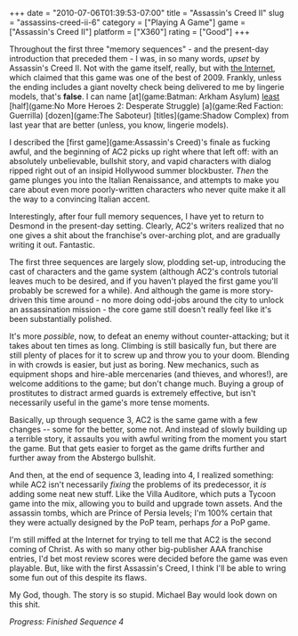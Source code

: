 +++
date = "2010-07-06T01:39:53-07:00"
title = "Assassin's Creed II"
slug = "assassins-creed-ii-6"
category = ["Playing A Game"]
game = ["Assassin's Creed II"]
platform = ["X360"]
rating = ["Good"]
+++

Throughout the first three "memory sequences" - and the present-day introduction that preceded them - I was, in so many words, <i>upset</i> by Assassin's Creed II.  Not with the game itself, really, but with <a href="http://www.metacritic.com/games/platforms/xbox360/assassinscreed2">the Internet</a>, which claimed that this game was one of the best of 2009.  Frankly, unless the ending includes a giant novelty check being delivered to me by lingerie models, that's <b>false</b>.  I can name [at](game:Batman: Arkham Asylum) [least](game:Borderlands) [half](game:No More Heroes 2: Desperate Struggle) [a](game:Red Faction: Guerrilla) [dozen](game:The Saboteur) [titles](game:Shadow Complex) from last year that are better (unless, you know, lingerie models).

I described the [first game](game:Assassin's Creed)'s finale as fucking awful, and the beginning of AC2 picks up right where that left off: with an absolutely unbelievable, bullshit story, and vapid characters with dialog ripped right out of an insipid Hollywood summer blockbuster.  <i>Then</i> the game plunges you into the Italian Renaissance, and attempts to make you care about even more poorly-written characters who never quite make it all the way to a convincing Italian accent.

Interestingly, after four full memory sequences, I have yet to return to Desmond in the present-day setting.  Clearly, AC2's writers realized that no one gives a shit about the franchise's over-arching plot, and are gradually writing it out.  Fantastic.

The first three sequences are largely slow, plodding set-up, introducing the cast of characters and the game system (although AC2's controls tutorial leaves much to be desired, and if you haven't played the first game you'll probably be screwed for a while).  And although the game is more story-driven this time around - no more doing odd-jobs around the city to unlock an assassination mission - the core game still doesn't really feel like it's been substantially polished.

It's more <i>possible</i>, now, to defeat an enemy without counter-attacking; but it takes about ten times as long.  Climbing is still basically fun, but there are still plenty of places for it to screw up and throw you to your doom.  Blending in with crowds is easier, but just as boring.  New mechanics, such as equipment shops and hire-able mercenaries (and thieves, and whores!), are welcome additions to the game; but don't change much.  Buying a group of prostitutes to distract armed guards is extremely effective, but isn't necessarily useful in the game's more tense moments.

Basically, up through sequence 3, AC2 is the same game with a few changes -- some for the better, some not.  And instead of slowly building up a terrible story, it assaults you with awful writing from the moment you start the game.  But that gets easier to forget as the game drifts further and further away from the Abstergo bullshit.

And then, at the end of sequence 3, leading into 4, I realized something: while AC2 isn't necessarily <i>fixing</i> the problems of its predecessor, it <i>is</i> adding some neat new stuff.  Like the Villa Auditore, which puts a Tycoon game into the mix, allowing you to build and upgrade town assets.  And the assassin tombs, which are Prince of Persia levels; I'm 100% certain that they were actually designed by the PoP team, perhaps <i>for</i> a PoP game.

I'm still miffed at the Internet for trying to tell me that AC2 is the second coming of Christ.  As with so many other big-publisher AAA franchise entries, I'd bet most review scores were decided before the game was even playable.  But, like with the first Assassin's Creed, I think I'll be able to wring some fun out of this despite its flaws.

My God, though.  The story is so stupid.  Michael Bay would look down on this shit.

<i>Progress: Finished Sequence 4</i>